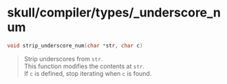 # skull/compiler/types/_underscore_num

```c
void strip_underscore_num(char *str, char c)
```

> Strip underscores from `str`.
> \
> This function modifies the contents at `str`.
> \
> If `c` is defined, stop iterating when `c` is found.

